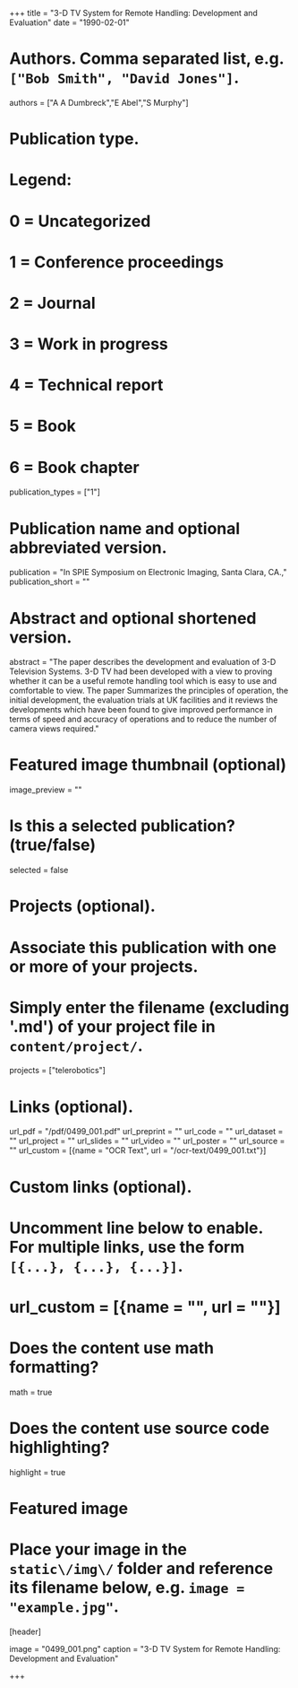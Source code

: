 +++
title = "3-D TV System for Remote Handling: Development and Evaluation" 
date = "1990-02-01"

# Authors. Comma separated list, e.g. `["Bob Smith", "David Jones"]`.
authors = ["A A Dumbreck","E Abel","S Murphy"]

# Publication type.
# Legend:
# 0 = Uncategorized
# 1 = Conference proceedings
# 2 = Journal
# 3 = Work in progress
# 4 = Technical report
# 5 = Book
# 6 = Book chapter
publication_types = ["1"]

# Publication name and optional abbreviated version.
publication = "In SPIE Symposium on Electronic Imaging, Santa Clara, CA.,"
publication_short = ""

# Abstract and optional shortened version.
abstract = "The paper describes the development and evaluation of 3-D Television Systems. 3-D TV had been developed with a view to proving whether it can be a useful remote handling tool which is easy to use and comfortable to view. The paper Summarizes the principles of operation, the initial development, the evaluation trials at UK facilities and it reviews the developments which have been found to give improved performance in terms of speed and accuracy of operations and to reduce the number of camera views required."

# Featured image thumbnail (optional)
image_preview = ""

# Is this a selected publication? (true/false)
selected = false

# Projects (optional).
#   Associate this publication with one or more of your projects.
#   Simply enter the filename (excluding '.md') of your project file in `content/project/`.
projects = ["telerobotics"]

# Links \(optional\).

url_pdf = "/pdf/0499_001.pdf"
url_preprint = ""
url_code = ""
url_dataset = ""
url_project = ""
url_slides = ""
url_video = ""
url_poster = ""
url_source = ""
url_custom = [{name = "OCR Text", url = "/ocr-text/0499_001.txt"}] 

# Custom links (optional).
#   Uncomment line below to enable. For multiple links, use the form `[{...}, {...}, {...}]`.
# url_custom = [{name = "", url = ""}]

# Does the content use math formatting?
math = true

# Does the content use source code highlighting?
highlight = true

# Featured image
# Place your image in the `static\/img\/` folder and reference its filename below, e.g. `image = "example.jpg"`.
[header]

image = "0499_001.png"
caption = "3-D TV System for Remote Handling: Development and Evaluation"

+++
